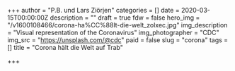 +++
author = "P.B. und Lars Ziörjen"
categories = []
date = 2020-03-15T00:00:00Z
description = ""
draft = true
fdw = false
hero_img = "/v1600108466/corona-ha%CC%88lt-die-welt_zolxec.jpg"
img_description = "Visual representation of the Coronavirus"
img_photographer = "CDC"
img_src = "https://unsplash.com/@cdc"
paid = false
slug = "corona"
tags = []
title = "Corona hält die Welt auf Trab"

+++
